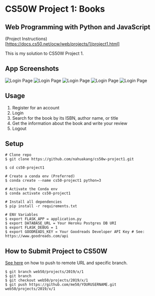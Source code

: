 # CS50W Project 1: Books

## Web Programming with Python and JavaScript

(Project Instructions)[https://docs.cs50.net/ocw/web/projects/1/project1.html]

This is my solution to CS50W Project 1.

## App Screenshots
![Login Page](https://github.com/nahuakang/cs50w-project1/blob/master/static/login.png)
![Login Page](https://github.com/nahuakang/cs50w-project1/blob/master/static/register.png)
![Login Page](https://github.com/nahuakang/cs50w-project1/blob/master/static/index.png)
![Login Page](https://github.com/nahuakang/cs50w-project1/blob/master/static/search.png)
![Login Page](https://github.com/nahuakang/cs50w-project1/blob/master/static/book.png)

## Usage
1. Register for an account
2. Login
3. Search for the book by its ISBN, author name, or title
4. Get the information about the book and write your review
5. Logout

## Setup
```
# Clone repo
$ git clone https://github.com/nahuakang/cs50w-project1.git

$ cd cs50-project1

# Create a conda env (Preferred)
$ conda create --name cs50-project1 python=3

# Activate the Conda env
$ conda activate cs50-project1

# Install all dependencies
$ pip install -r requirements.txt

# ENV Variables
$ export FLASK_APP = application.py
$ export DATABASE_URL = Your Heroku Postgres DB URI
$ export FLASK_DEBUG = 1
$ export GOODREADS_KEY = Your Goodreads Developer API Key # See: https://www.goodreads.com/api
```

## How to Submit Project to CS50W
[See here](https://stackoverflow.com/q/46014537/6297414) on how to push to remote URL and specific branch.
```
$ git branch web50/projects/2019/x/1
$ git branch
$ git checkout web50/projects/2019/x/1
$ git push https://github.com/me50/YOURUSERNAME.git web50/projects/2019/x/1
```
